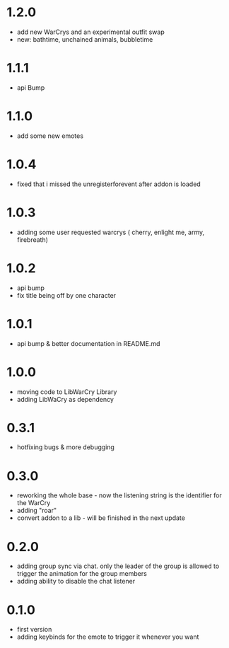 # 1.2.0
- add new WarCrys and an experimental outfit swap
- new: bathtime, unchained animals, bubbletime

# 1.1.1
- api Bump

# 1.1.0
- add some new emotes

# 1.0.4
- fixed that i missed the unregisterforevent after addon is loaded

# 1.0.3
- adding some user requested warcrys ( cherry, enlight me, army, firebreath)

# 1.0.2
- api bump
- fix title being off by one character

# 1.0.1
- api bump & better documentation in README.md

# 1.0.0
- moving code to LibWarCry Library
- adding LibWaCry as dependency

# 0.3.1
- hotfixing bugs & more debugging

# 0.3.0
- reworking the whole base - now the listening string is the identifier for the WarCry
- adding "roar"
- convert addon to a lib - will be finished in the next update

# 0.2.0
- adding group sync via chat. only the leader of the group is allowed to trigger the animation for the group members
- adding ability to disable the chat listener

# 0.1.0
- first version
- adding keybinds for the emote to trigger it whenever you want